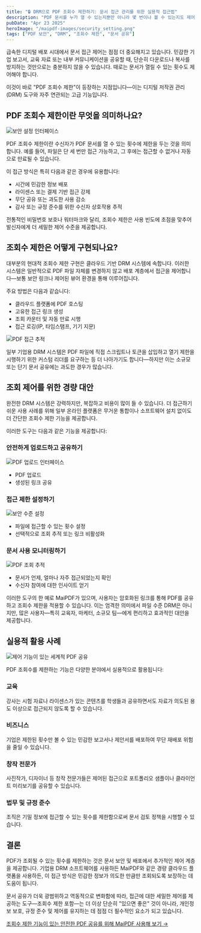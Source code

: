 ```yaml
---
title: "🔒 DRM으로 PDF 조회수 제한하기: 문서 접근 관리를 위한 실용적 접근법"
description: "PDF 문서를 누가 열 수 있는지뿐만 아니라 몇 번이나 볼 수 있는지도 제어하는 방법을 MaiPDF와 같은 실용적인 솔루션으로 알아보세요."
pubDate: "Apr 23 2025"
heroImage: "/maipdf-images/security_setting.png"
tags: ["PDF 보안", "DRM", "조회수 제한", "문서 공유"]
---
```


급속한 디지털 배포 시대에서 문서 접근 제어는 점점 더 중요해지고 있습니다. 민감한 기업 보고서, 교육 자료 또는 내부 커뮤니케이션을 공유할 때, 단순히 다운로드나 복사를 방지하는 것만으로는 충분하지 않을 수 있습니다. 때로는 문서가 열릴 수 있는 횟수도 제어해야 합니다.

이것이 바로 "PDF 조회수 제한"이 등장하는 지점입니다—이는 디지털 저작권 관리(DRM) 도구와 자주 연관되는 고급 기능입니다.

## PDF 조회수 제한이란 무엇을 의미하나요?

![보안 설정 인터페이스](/maipdf-images/security_setting.png)

PDF 조회수 제한이란 수신자가 PDF 문서를 열 수 있는 횟수에 제한을 두는 것을 의미합니다. 예를 들어, 파일은 단 세 번만 접근 가능하고, 그 후에는 접근할 수 없거나 자동으로 만료될 수 있습니다.

이 접근 방식은 특히 다음과 같은 경우에 유용합니다:

- 시간에 민감한 정보 배포
- 라이센스 또는 결제 기반 접근 강제
- 무단 공유 또는 과도한 사용 감소
- 감사 또는 규정 준수를 위한 수신자 상호작용 추적

전통적인 비밀번호 보호나 워터마크와 달리, 조회수 제한은 사용 빈도에 초점을 맞추어 발신자에게 더 세밀한 제어 수준을 제공합니다.

## 조회수 제한은 어떻게 구현되나요?

대부분의 현대적 조회수 제한 구현은 클라우드 기반 DRM 시스템에 속합니다. 이러한 시스템은 일반적으로 PDF 파일 자체를 변경하지 않고 배포 계층에서 접근을 제어합니다—보통 보안 링크나 제어된 뷰어 환경을 통해 이루어집니다.

주요 방법은 다음과 같습니다:

- 클라우드 플랫폼에 PDF 호스팅
- 고유한 접근 링크 생성
- 조회 카운터 및 자동 만료 시행
- 접근 로깅(IP, 타임스탬프, 기기 지문)

![PDF 접근 추적](/maipdf-images/check_pdf_open_result.png)

일부 기업용 DRM 시스템은 PDF 파일에 직접 스크립트나 토큰을 삽입하고 열기 제한을 시행하기 위한 커스텀 리더를 요구하는 등 더 나아가기도 합니다—하지만 이는 소규모 또는 단기 문서 공유에는 과도한 경우가 많습니다.

## 조회 제어를 위한 경량 대안

완전한 DRM 시스템은 강력하지만, 복잡하고 비용이 많이 들 수 있습니다. 더 접근하기 쉬운 사용 사례를 위해 일부 온라인 플랫폼은 무거운 통합이나 소프트웨어 설치 없이도 더 간단한 조회수 제한 기능을 제공합니다.

이러한 도구는 다음과 같은 기능을 제공합니다:

### 안전하게 업로드하고 공유하기

![PDF 업로드 인터페이스](/maipdf-images/upload_section.png)

- PDF 업로드
- 생성된 링크 공유

### 접근 제한 설정하기

![보안 수준 설정](/maipdf-images/security_level_in_pdf_setting.png)

- 파일에 접근할 수 있는 횟수 설정
- 선택적으로 조회 추적 또는 링크 비활성화

### 문서 사용 모니터링하기

![PDF 조회 추적](/maipdf-images/check_pdf_open_result.png)

- 문서가 언제, 얼마나 자주 접근되었는지 확인
- 수신자 참여에 대한 인사이트 얻기

이러한 도구의 한 예로 MaiPDF가 있으며, 사용자는 암호화된 링크를 통해 PDF를 공유하고 조회수 제한을 적용할 수 있습니다. 이는 엄격한 의미에서 파일 수준 DRM은 아니지만, 많은 사용자—특히 교육자, 마케터, 소규모 팀—에게 편리하고 효과적인 대안을 제공합니다.

## 실용적 활용 사례

![제어 기능이 있는 세계적 PDF 공유](/maipdf-images/share_pdf_wordwide.png)

PDF 조회수를 제한하는 기능은 다양한 분야에서 실용적으로 활용됩니다:

### 교육
강사는 시험 자료나 라이센스가 있는 콘텐츠를 학생들과 공유하면서도 자료가 의도된 용도 이상으로 접근되지 않도록 할 수 있습니다.

### 비즈니스
기업은 제한된 횟수만 볼 수 있는 민감한 보고서나 제안서를 배포하여 무단 재배포 위험을 줄일 수 있습니다.

### 창작 전문가
사진작가, 디자이너 등 창작 전문가들은 제어된 접근으로 포트폴리오 샘플이나 클라이언트 미리보기를 공유할 수 있습니다.

### 법무 및 규정 준수
조직은 기밀 정보에 접근할 수 있는 횟수를 제한함으로써 문서 검토 정책을 시행할 수 있습니다.

## 결론

PDF가 조회될 수 있는 횟수를 제한하는 것은 문서 보안 및 배포에서 추가적인 제어 계층을 제공합니다. 기업용 DRM 소프트웨어를 사용하든 MaiPDF와 같은 경량 클라우드 플랫폼을 사용하든, 이 접근 방식은 민감한 정보가 의도한 만큼만 조회되도록 보장하는 데 도움이 됩니다.

문서 공유가 더욱 광범위하고 역동적으로 변화함에 따라, 접근에 대한 세밀한 제어를 제공하는 도구—조회수 제한 포함—는 더 이상 단순히 "있으면 좋은" 것이 아니라, 개인정보 보호, 규정 준수 및 제어를 유지하는 데 점점 더 필수적인 요소가 되고 있습니다.

[조회수 제한 기능이 있는 안전한 PDF 공유를 위해 MaiPDF 사용해 보기 →](https://maipdf.com)